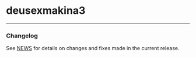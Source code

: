 # deusexmakina3

---

### Changelog

See [NEWS](https://github.com/MarcosHCK/deusexmakina3/blob/master/NEWS) for details on changes and fixes made in the current release.

